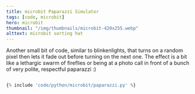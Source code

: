 ```yaml
---
title: microbit Paparazzi Simulator
tags: [code, microbit]
hero: microbit
thumbnail: "/img/thumbnails/microbit-420x255.webp"
alttext: microbit sorting hat
---
```


Another small bit of code, similar to blinkenlights, that turns on a random pixel then lets it fade out before turning on the next one. The effect is a bit like a lethargic swarm of fireflies or being at a photo call in front of a bunch of very polite, respectful paparazzi :)

```python

{% include 'code/python/microbit/paparazzi.py' %}

```
